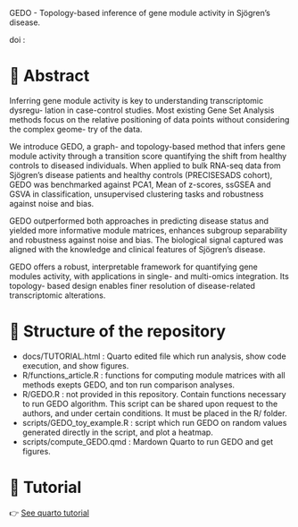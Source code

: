 GEDO - Topology-based inference of gene module activity in Sjögren’s disease.

doi : 

# 📘 Abstract
Inferring gene module activity is key to understanding transcriptomic dysregu-
lation in case-control studies. Most existing Gene Set Analysis methods focus on
the relative positioning of data points without considering the complex geome-
try of the data.

We introduce GEDO, a graph- and topology-based method that infers gene
module activity through a transition score quantifying the shift from healthy
controls to diseased individuals. When applied to bulk RNA-seq data from
Sjögren’s disease patients and healthy controls (PRECISESADS cohort), GEDO
was benchmarked against PCA1, Mean of z-scores, ssGSEA and GSVA in
classification, unsupervised clustering tasks and robustness against noise and
bias.

GEDO outperformed both approaches in predicting disease status and yielded
more informative module matrices, enhances subgroup separability and
robustness against noise and bias. The biological signal captured was
aligned with the knowledge and clinical features of Sjögren’s disease.

GEDO offers a robust, interpretable framework for quantifying gene modules
activity, with applications in single- and multi-omics integration. Its topology-
based design enables finer resolution of disease-related transcriptomic alterations.


# 📂 Structure of the repository
- docs/TUTORIAL.html : Quarto edited file which run analysis, show code execution, and show figures.
- R/functions_article.R : functions for computing module matrices with all methods exepts GEDO, and ton run comparison analyses.
- R/GEDO.R : not provided in this repository. Contain functions necessary to run GEDO algorithm. This script can be shared upon request to the authors, and under certain conditions. It must be placed in the R/ folder.
- scripts/GEDO_toy_example.R : script which run GEDO on random values generated directly in the script, and plot a heatmap. 
- scripts/compute_GEDO.qmd : Mardown Quarto to run GEDO and get figures.

# 📄 Tutorial 
👉 [See quarto tutorial](docs/TUTORIAL.md)


